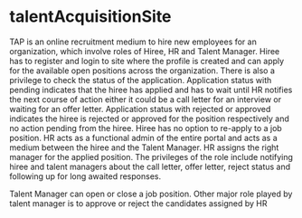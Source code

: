 # talentAcquisitionSite

TAP is an online recruitment medium to hire new employees for an organization, which involve roles of Hiree, HR and Talent Manager.
Hiree has to register and login to site where the profile is created and can apply for the available open positions across the organization. There is also a privilege to check the status of the application.
Application status with pending indicates that the hiree has applied and has to wait until HR notifies the next course of action either it could be a call letter for an interview or waiting for an offer letter.
Application status with rejected or approved indicates the hiree is rejected or approved for the position respectively and no action pending from the hiree. Hiree has no option to re-apply to a job position.
HR acts as a functional admin of the entire portal and acts as a medium between the hiree and the Talent Manager. HR assigns the right manager for the applied position.
The privileges of the role include notifying hiree and talent managers about the call letter, offer letter, reject status and following up for long awaited responses.

Talent Manager can open or close a job position. Other major role played by talent manager is to approve or reject the candidates assigned by HR
